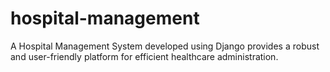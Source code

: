 # hospital-management
A Hospital Management System developed using Django provides a robust and user-friendly platform for efficient healthcare administration.
